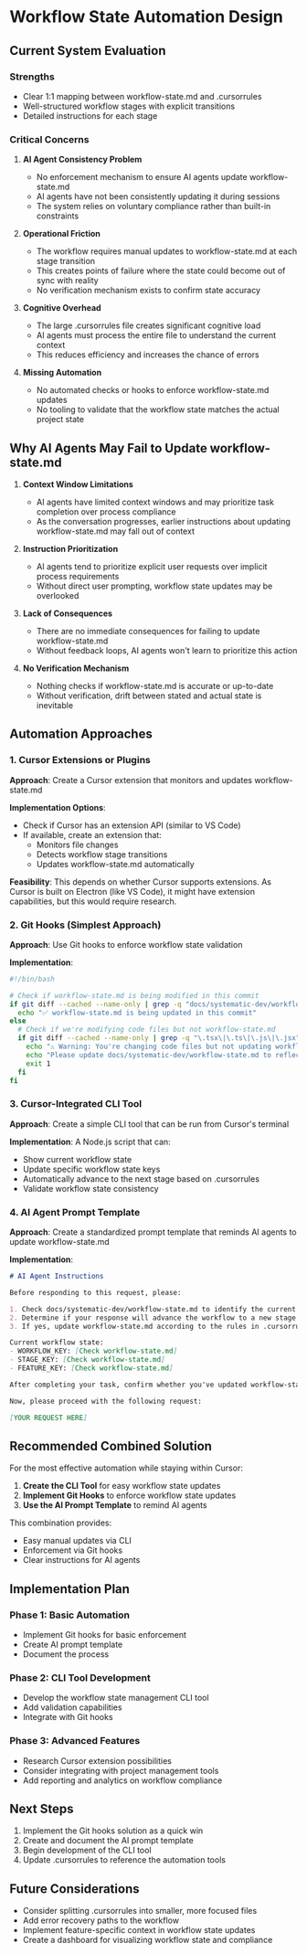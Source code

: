 # Workflow State Automation Design

## Current System Evaluation

### Strengths
- Clear 1:1 mapping between workflow-state.md and .cursorrules
- Well-structured workflow stages with explicit transitions
- Detailed instructions for each stage

### Critical Concerns

1. **AI Agent Consistency Problem**
   - No enforcement mechanism to ensure AI agents update workflow-state.md
   - AI agents have not been consistently updating it during sessions
   - The system relies on voluntary compliance rather than built-in constraints

2. **Operational Friction**
   - The workflow requires manual updates to workflow-state.md at each stage transition
   - This creates points of failure where the state could become out of sync with reality
   - No verification mechanism exists to confirm state accuracy

3. **Cognitive Overhead**
   - The large .cursorrules file creates significant cognitive load
   - AI agents must process the entire file to understand the current context
   - This reduces efficiency and increases the chance of errors

4. **Missing Automation**
   - No automated checks or hooks to enforce workflow-state.md updates
   - No tooling to validate that the workflow state matches the actual project state

## Why AI Agents May Fail to Update workflow-state.md

1. **Context Window Limitations**
   - AI agents have limited context windows and may prioritize task completion over process compliance
   - As the conversation progresses, earlier instructions about updating workflow-state.md may fall out of context

2. **Instruction Prioritization**
   - AI agents tend to prioritize explicit user requests over implicit process requirements
   - Without direct user prompting, workflow state updates may be overlooked

3. **Lack of Consequences**
   - There are no immediate consequences for failing to update workflow-state.md
   - Without feedback loops, AI agents won't learn to prioritize this action

4. **No Verification Mechanism**
   - Nothing checks if workflow-state.md is accurate or up-to-date
   - Without verification, drift between stated and actual state is inevitable

## Automation Approaches

### 1. Cursor Extensions or Plugins

**Approach**: Create a Cursor extension that monitors and updates workflow-state.md

**Implementation Options**:
- Check if Cursor has an extension API (similar to VS Code)
- If available, create an extension that:
  - Monitors file changes
  - Detects workflow stage transitions
  - Updates workflow-state.md automatically

**Feasibility**: This depends on whether Cursor supports extensions. As Cursor is built on Electron (like VS Code), it might have extension capabilities, but this would require research.

### 2. Git Hooks (Simplest Approach)

**Approach**: Use Git hooks to enforce workflow state validation

**Implementation**:
```bash
#!/bin/bash

# Check if workflow-state.md is being modified in this commit
if git diff --cached --name-only | grep -q "docs/systematic-dev/workflow-state.md"; then
  echo "✅ workflow-state.md is being updated in this commit"
else
  # Check if we're modifying code files but not workflow-state.md
  if git diff --cached --name-only | grep -q "\.tsx\|\.ts\|\.js\|\.jsx"; then
    echo "⚠️ Warning: You're changing code files but not updating workflow-state.md"
    echo "Please update docs/systematic-dev/workflow-state.md to reflect the current workflow stage"
    exit 1
  fi
fi
```

### 3. Cursor-Integrated CLI Tool

**Approach**: Create a simple CLI tool that can be run from Cursor's terminal

**Implementation**: A Node.js script that can:
- Show current workflow state
- Update specific workflow state keys
- Automatically advance to the next stage based on .cursorrules
- Validate workflow state consistency

### 4. AI Agent Prompt Template

**Approach**: Create a standardized prompt template that reminds AI agents to update workflow-state.md

**Implementation**:
```markdown
# AI Agent Instructions

Before responding to this request, please:

1. Check docs/systematic-dev/workflow-state.md to identify the current workflow state
2. Determine if your response will advance the workflow to a new stage
3. If yes, update workflow-state.md according to the rules in .cursorrules

Current workflow state:
- WORKFLOW_KEY: [Check workflow-state.md]
- STAGE_KEY: [Check workflow-state.md]
- FEATURE_KEY: [Check workflow-state.md]

After completing your task, confirm whether you've updated workflow-state.md or explain why no update was needed.

Now, please proceed with the following request:

[YOUR REQUEST HERE]
```

## Recommended Combined Solution

For the most effective automation while staying within Cursor:

1. **Create the CLI Tool** for easy workflow state updates
2. **Implement Git Hooks** to enforce workflow state updates
3. **Use the AI Prompt Template** to remind AI agents

This combination provides:
- Easy manual updates via CLI
- Enforcement via Git hooks
- Clear instructions for AI agents

## Implementation Plan

### Phase 1: Basic Automation
- Implement Git hooks for basic enforcement
- Create AI prompt template
- Document the process

### Phase 2: CLI Tool Development
- Develop the workflow state management CLI tool
- Add validation capabilities
- Integrate with Git hooks

### Phase 3: Advanced Features
- Research Cursor extension possibilities
- Consider integrating with project management tools
- Add reporting and analytics on workflow compliance

## Next Steps

1. Implement the Git hooks solution as a quick win
2. Create and document the AI prompt template
3. Begin development of the CLI tool
4. Update .cursorrules to reference the automation tools

## Future Considerations

- Consider splitting .cursorrules into smaller, more focused files
- Add error recovery paths to the workflow
- Implement feature-specific context in workflow state updates
- Create a dashboard for visualizing workflow state and compliance 